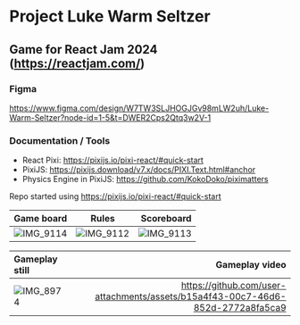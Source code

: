 # Project Luke Warm Seltzer

## Game for React Jam 2024 (https://reactjam.com/)

### Figma

https://www.figma.com/design/W7TW3SLJHOGJGv98mLW2uh/Luke-Warm-Seltzer?node-id=1-5&t=DWER2Cps2Qtq3w2V-1

### Documentation / Tools

- React Pixi: https://pixijs.io/pixi-react/#quick-start
- PixiJS: https://pixijs.download/v7.x/docs/PIXI.Text.html#anchor
- Physics Engine in PixiJS: https://github.com/KokoDoko/piximatters

Repo started using https://pixijs.io/pixi-react/#quick-start

| Game board                                                                                   |                                            Rules                                             |                                                                                   Scoreboard |
| :------------------------------------------------------------------------------------------- | :------------------------------------------------------------------------------------------: | -------------------------------------------------------------------------------------------: |
| ![IMG_9114](https://github.com/user-attachments/assets/064c657f-943b-4763-90be-8defa6ddb338) | ![IMG_9112](https://github.com/user-attachments/assets/fdb6ca15-4e12-49f3-928e-3afc8fc14bab) | ![IMG_9113](https://github.com/user-attachments/assets/f9fb39af-0c13-4d54-8d7b-b1f018f20e6e) |

| Gameplay still                                                                               |                                                                  Gameplay video |
| :------------------------------------------------------------------------------------------- | ------------------------------------------------------------------------------: |
| ![IMG_8974](https://github.com/user-attachments/assets/ce8a888c-5bd5-454a-b055-6d68dd90addf) | https://github.com/user-attachments/assets/b15a4f43-00c7-46d6-852d-2772a8fa5ca9 |
